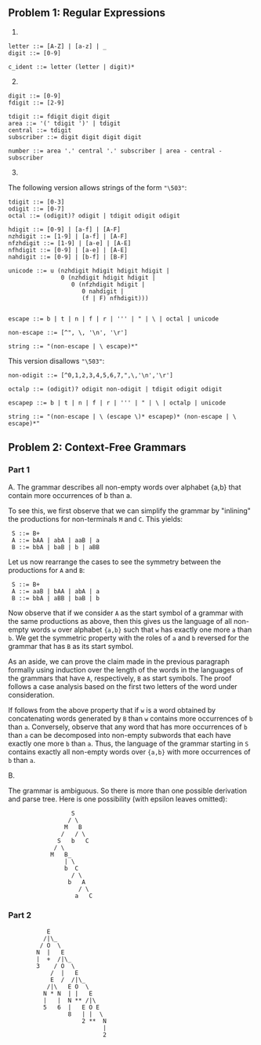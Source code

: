 ## Problem 1: Regular Expressions

1.

```
letter ::= [A-Z] | [a-z] | _
digit ::= [0-9]

c_ident ::= letter (letter | digit)*
```

2.

```
digit ::= [0-9]
fdigit ::= [2-9]

tdigit ::= fdigit digit digit 
area ::= '(' tdigit ')' | tdigit
central ::= tdigit
subscriber ::= digit digit digit digit

number ::= area '.' central '.' subscriber | area - central - subscriber
```

3.

The following version allows strings of the form `"\503"`:

```
tdigit ::= [0-3]
odigit ::= [0-7]
octal ::= (odigit)? odigit | tdigit odigit odigit

hdigit ::= [0-9] | [a-f] | [A-F]
nzhdigit ::= [1-9] | [a-f] | [A-F]
nfzhdigit ::= [1-9] | [a-e] | [A-E]
nfhdigit ::= [0-9] | [a-e] | [A-E]
nahdigit ::= [0-9] | [b-f] | [B-F]

unicode ::= u (nzhdigit hdigit hdigit hdigit |
               0 (nzhdigit hdigit hdigit |
                  0 (nfzhdigit hdigit |
                     0 nahdigit |
                     (f | F) nfhdigit)))


escape ::= b | t | n | f | r | ''' | " | \ | octal | unicode

non-escape ::= [^", \, '\n', '\r']

string ::= "(non-escape | \ escape)*"
```

This version disallows `"\503"`:

```
non-odigit ::= [^0,1,2,3,4,5,6,7,",\,'\n','\r']

octalp ::= (odigit)? odigit non-odigit | tdigit odigit odigit

escapep ::= b | t | n | f | r | ''' | " | \ | octalp | unicode

string ::= "(non-escape | \ (escape \)* escapep)* (non-escape | \ escape)*"
```

## Problem 2: Context-Free Grammars

### Part 1

A. The grammar describes all non-empty words over alphabet {a,b} that
contain more occurrences of b than a.

To see this, we first observe that we can simplify the grammar by "inlining" the productions for non-terminals `M` and `C`. This yields:

   ```
    S ::= B+ 
    A ::= bAA | abA | aaB | a
    B ::= bbA | baB | b | aBB
   ```

Let us now rearrange the cases to see the symmetry between the productions for `A` and `B`:

   ```
    S ::= B+ 
    A ::= aaB | bAA | abA | a
    B ::= bbA | aBB | baB | b
   ```

Now observe that if we consider `A` as the start symbol of a grammar with the same productions as above, then this gives us the language of all non-empty words `w` over alphabet `{a,b}` such that `w` has exactly one more `a` than `b`. We get the symmetric property with the roles of `a` and `b` reversed for the grammar that has `B` as its start symbol.

As an aside, we can prove the claim made in the previous paragraph formally using induction over the length of the words in the languages of the grammars that have `A`, respectively, `B` as start symbols. The proof follows a case analysis based on the first two letters of the word under consideration.

If follows from the above property that if `w` is a word obtained by concatenating words generated by `B` than `w` contains more occurrences of `b` than `a`. Conversely, observe that any word that has more occurrences of `b` than `a` can be decomposed into non-empty subwords that each have exactly one more `b` than `a`. Thus, the language of the grammar starting in `S` contains exactly all non-empty words over `{a,b}` with more occurrences of `b` than `a`.


B.

The grammar is ambiguous. So there is more than one possible derivation and parse tree. Here is one possibility (with epsilon leaves omitted):
```
                  S
                 / \
                M   B
               /   / \
              S   b   C
             / \
            M   B_
                | \
                b  C
                  / \
                 b   A
                    / \
                   a   C
```

### Part 2

```
           E
          /|\_
         / O  \
        N  |   E
        |  +  /|\_
        3    / O  \
            /  |   E
            E  /  /|\_
           /|\   E O  \
          N * N  | |   E
          |   |  N ** /|\
          5   6  |   E O E
                 8   | |  \
                     2 **  N
                           |
                           2
```